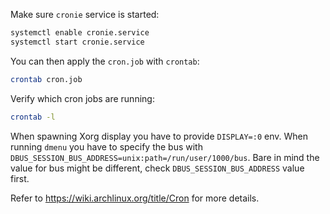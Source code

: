 Make sure `cronie` service is started:

```sh
systemctl enable cronie.service
systemctl start cronie.service
```

You can then apply the `cron.job` with `crontab`:

```sh
crontab cron.job
```

Verify which cron jobs are running:

```sh
crontab -l
```

When spawning Xorg display you have to provide `DISPLAY=:0` env.
When running `dmenu` you have to specify the bus with
`DBUS_SESSION_BUS_ADDRESS=unix:path=/run/user/1000/bus`. Bare in mind the value
for bus might be different, check `DBUS_SESSION_BUS_ADDRESS` value first.

Refer to https://wiki.archlinux.org/title/Cron for more details.
